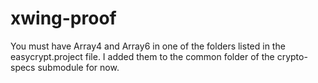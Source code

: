 # xwing-proof

You must have Array4 and Array6 in one of the folders listed in the easycrypt.project file. I added them to the common folder of the crypto-specs submodule for now.
